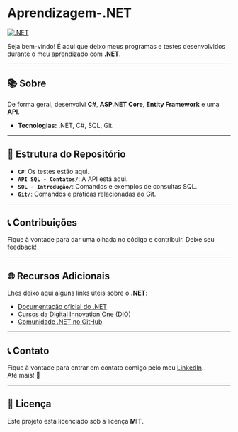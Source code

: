 # Aprendizagem-.NET

[![.NET](https://img.shields.io/badge/.NET-5C2D91?style=for-the-badge&logo=.net&logoColor=white)](https://dotnet.microsoft.com/)

Seja bem-vindo! É aqui que deixo meus programas e testes desenvolvidos durante o meu aprendizado com **.NET**.

---

## 📚 Sobre

De forma geral, desenvolvi **C#**, **ASP.NET Core**, **Entity Framework** e uma **API**.

- **Tecnologias:** .NET, C#, SQL, Git.

---

## 📂 Estrutura do Repositório

- **`C#`**: Os testes estão aqui.
- **`API SQL - Contatos/`**: A API está aqui.
- **`SQL - Introdução/`**: Comandos e exemplos de consultas SQL.
- **`Git/`**: Comandos e práticas relacionadas ao Git.

---

## 📞 Contribuições

Fique à vontade para dar uma olhada no código e contribuir. Deixe seu feedback!

---

## 🌐 Recursos Adicionais

Lhes deixo aqui alguns links úteis sobre o **.NET**:

- [Documentação oficial do .NET](https://docs.microsoft.com/pt-br/dotnet/)
- [Cursos da Digital Innovation One (DIO)](https://digitalinnovation.one/)
- [Comunidade .NET no GitHub](https://github.com/dotnet)

---

## 📞 Contato

Fique à vontade para entrar em contato comigo pelo meu [LinkedIn](https://www.linkedin.com/in/cmiguelwm/).  
Até mais! 👋

---

## 📄 Licença

Este projeto está licenciado sob a licença **MIT**.
